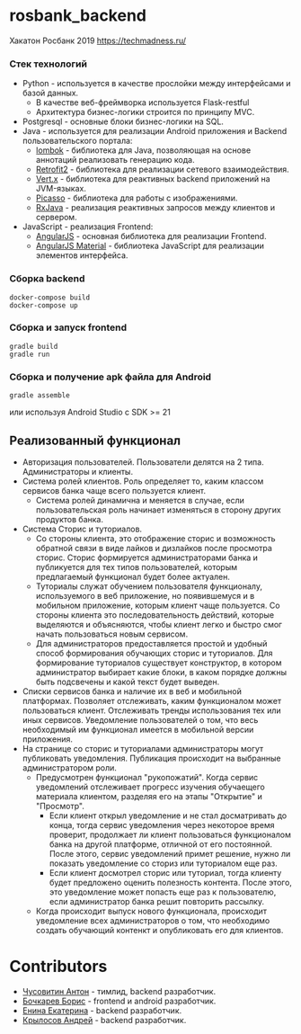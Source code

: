 # rosbank_backend
Хакатон Росбанк 2019 https://techmadness.ru/

### Стек технологий
* Python - используется в качестве прослойки между интерфейсами и базой данных.
    * В качестве веб-фреймворка используется Flask-restful
    * Архитектура бизнес-логики строится по принципу MVC.
* Postgresql - основные блоки бизнес-логики на SQL.
* Java - используется для реализации Android приложения и Backend пользовательского портала:
    * [lombok](https://projectlombok.org/) - библиотека для Java, позволяющая на основе аннотаций реализовать генерацию кода.
    * [Retrofit2](https://square.github.io/retrofit/) - библиотека для реализации сетевого взаимодействия.
    * [Vert.x](http://vertx.io/) - библиотека для реактивных backend приложений на JVM-языках.
    * [Picasso](https://square.github.io/picasso/) - библиотека для работы с изображениями.
    * [RxJava](https://github.com/ReactiveX/RxJava) - реализация реактивных запросов между клиентов и сервером.
* JavaScript - реализация Frontend:
    * [AngularJS](https://angularjs.org/) - основная библиотека для реализации Frontend.
    * [AngularJS Material](https://material.angularjs.org/) - библиотека JavaScript для реализации элементов интерфейса.

### Сборка backend
```
docker-compose build
docker-compose up
```

### Сборка и запуск frontend

    gradle build
    gradle run

### Сборка и получение apk файла для Android

    gradle assemble
    
или используя Android Studio с SDK >= 21

## Реализованный функционал
* Авторизация пользователей. Пользователи делятся на 2 типа. Администраторы и клиенты.
* Система ролей клиентов. Роль определяет то, каким классом сервисов банка чаще всего пользуется клиент.
    * Система ролей динамична и меняется в случае, если пользовательская роль начинает изменяться в сторону других продуктов банка.
* Система Сторис и туториалов.
    * Со стороны клиента, это отображение сторис и возможность обратной связи в виде
    лайков и дизлайков после просмотра сторис. Сторис формируется администраторами банка и публикуется
    для тех типов пользователей, которым предлагаемый функционал будет более актуален.
    * Туториалы служат обучением пользователя функционалу, используемого в веб приложение, но появившемуся 
    и в мобильном приложение, которым клиент чаще пользуется. Со стороны клиента это последовательность действий, 
    которые выделяются и объясняются, чтобы клиент легко и быстро смог начать пользоваться новым сервисом.
    * Для администраторов предоставляется простой и удобный способ формирования обучающих сторис и туториалов. 
    Для формирование туториалов существует конструктор, в котором администратор выбирает какие блоки, 
    в каком порядке должны быть подсвечены и какой текст будет выведен.
* Списки сервисов банка и наличие их в веб и мобильной платформах. 
Позволяет отслеживать, каким функционалом может пользоваться клиент.
Отслеживать тренды использования тех или иных сервисов. 
Уведомление пользователей о том, что весь необходимый им функционал имеется в мобильной 
 версии приложения.
* На странице со сторис и туториалами администраторы могут публиковать уведомления. Публикация происходит на 
выбранные администратором роли.
    * Предусмотрен функционал "рукопожатий". Когда сервис уведомлений отслеживает прогресс изучения обучаещего материала
    клиентом, разделяя его на этапы "Открытие" и "Просмотр".
        * Если клиент открыл уведомление и не стал досматривать до конца, тогда сервис уведомления через некоторое время
        проверит, продолжает ли клиент пользоваться функционалом банка на другой платформе, отличной от его постоянной.
        После этого, сервис уведомлений примет решение, нужно ли показать уведомление со сториз или туториалом еще раз.
        * Если клиент досмотрел сторис или туториал, тогда клиенту будет предложено оценить полезность контента.
        После этого, это уведомление может попасть еще раз к пользователю, если администратор банка решит повторить
        рассылку.
    * Когда происходит выпуск нового функционала, происходит уведомление всех администраторов о том, что необходимо
    создать обучающий контенкт и опубликовать его для клиентов.


# Сontributors
* [Чусовитин Антон](https://github.com/Txyza) - тимлид, backend разработчик.
* [Бочкарев Борис](https://github.com/BorisBochkaryov) - frontend и android разработчик.
* [Енина Екатерина](https://github.com/KateStich) - backend разработчик.
* [Крылосов Андрей](https://github.com/raldenprog) - backend разработчик.

